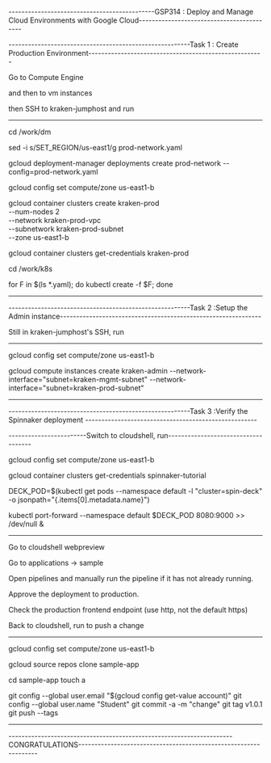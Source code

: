 ---------------------------------------------GSP314 : Deploy and Manage Cloud Environments with Google Cloud------------------------------------------

--------------------------------------------------------Task 1 : Create Production Environment------------------------------------------------------

Go to Compute Engine 

and then to vm instances

then SSH to kraken-jumphost and run

-----------------------------------------------

cd /work/dm

sed -i s/SET_REGION/us-east1/g prod-network.yaml

gcloud deployment-manager deployments create prod-network --config=prod-network.yaml

gcloud config set compute/zone us-east1-b

gcloud container clusters create kraken-prod \
          --num-nodes 2 \
          --network kraken-prod-vpc \
          --subnetwork kraken-prod-subnet\
          --zone us-east1-b

gcloud container clusters get-credentials kraken-prod

cd /work/k8s

for F in $(ls *.yaml); do kubectl create -f $F; done

------------------------------------------------------------------------------------------------------------------------------------------------------

--------------------------------------------------------Task 2 :Setup the Admin instance--------------------------------------------------------------

Still in kraken-jumphost's SSH, run

---------------------------------------------

gcloud config set compute/zone us-east1-b

gcloud compute instances create kraken-admin --network-interface="subnet=kraken-mgmt-subnet" --network-interface="subnet=kraken-prod-subnet"

-----------------------------------------------------------------------------------------------------------------------------------------------------

--------------------------------------------------------Task 3 :Verify the Spinnaker deployment -----------------------------------------------------

------------------------Switch to cloudshell, run------------------------------------

gcloud config set compute/zone us-east1-b

gcloud container clusters get-credentials spinnaker-tutorial

DECK_POD=$(kubectl get pods --namespace default -l "cluster=spin-deck" -o jsonpath="{.items[0].metadata.name}")

kubectl port-forward --namespace default $DECK_POD 8080:9000 >> /dev/null &

-----------------------------------------------------------------------------------------------------------------------------------------------------

Go to cloudshell webpreview

Go to applications -> sample

Open pipelines and manually run the pipeline if it has not already running.

Approve the deployment to production.

Check the production frontend endpoint (use http, not the default https)

Back to cloudshell, run to push a change

------------------------------------------------------------------------------

gcloud config set compute/zone us-east1-b

gcloud source repos clone sample-app

cd sample-app
touch a

git config --global user.email "$(gcloud config get-value account)"
git config --global user.name "Student"
git commit -a -m "change"
git tag v1.0.1
git push --tags

-----------------------------------------------------------------------------------------------------------------------------------------------------

---------------------------------------------------------------------CONGRATULATIONS-----------------------------------------------------------------

